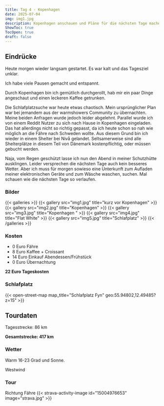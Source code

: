 ```yaml
---
title: Tag 4 - Kopenhagen
date: 2025-07-04
img: img1.jpg
description: Kopenhagen anschauen und Pläne für die nächsten Tage machen
ShowToc: true
TocOpen: true
draft: false
---
```


## Eindrücke
Heute morgen wieder langsam gestartet. Es war kalt und das Tagesziel unklar. 

Ich habe viele Pausen gemacht und entspannt. 

Durch Kopenhagen bin ich gemütlich durchgerollt, hab mir ein paar Dinge angeschaut und einen leckeren Kaffee getrunken. 

Die Schlafplatzsuche war heute etwas chaotisch. Mein ursprünglicher Plan war bei jemandem aus der warmshowers Community zu übernachten. Meine beiden Anfragen wurde jedoch leider abgelehnt. Parallel wurde ich von einem Reddit Nutzer zu sich nach Hause in Kopenhagen eingeladen. Das hat allerdings nicht so richtig gepasst, da ich heute schon so nah wie möglich an die Fähre nach Schweden wollte. Aus diesem Grund bin ich wieder in einem Shelter bei Nivå gelandet. 
Seltsamerweise sind alle Shelterplätze in diesem Teil von Dänemark kostenpflichtig, oder müssen gebucht werden. 

Naja, vom Regen geschützt lasse ich nun den Abend in meiner Schutzhütte ausklingen. Leider versprechen die nächsten Tage auch kein besseres Wetter. Aber ich muss für morgen sowieso eine Unterkunft zum Aufladen meiner elektronischen Geräte und zum Wäsche waschen, suchen. Mal schauen wie die nächsten Tage so verlaufen. 
### Bilder
{{< galleries >}}
{{< gallery src="img1.jpg" title="kurz vor Kopenhagen" >}}
{{< gallery src="img2.jpg" title="Kopenhagen" >}}
{{< gallery src="img3.jpg" title="Kopenhagen " >}}
{{< gallery src="img4.jpg" title="Flat White" >}}
{{< gallery src="img5.jpg" title="Schlafplatz" >}}
{{< /galleries >}}

### Kosten
- 0 Euro Fähre
- 8 Euro Kaffee + Croissant 
- 14 Euro Einkauf Abendessen/Frühstück 
- 0 Euro Übernachtung 

**22 Euro Tageskosten**

### Schlafplatz 


{{< open-street-map map_title="Schlafplatz Fyn" geo:55.94802,12.49485?z=15" >}}

## Tourdaten
Tagesstrecke: 86 km

**Gesamtstrecke: 417 km**

### Wetter
Warm 16-23 Grad und Sonne.

Westwind 

### Tour
Richtung Fähre
{{< strava-activity-image id="15004976653" image="strava.jpg" >}}
